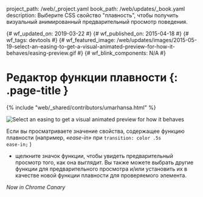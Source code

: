 project_path: /web/_project.yaml
book_path: /web/updates/_book.yaml
description: Выберите CSS свойство "плавность", чтобы получить визуальный анимированный предварительный просмотр поведения.

{# wf_updated_on: 2019-03-22 #}
{# wf_published_on: 2015-04-18 #}
{# wf_tags: devtools #}
{# wf_featured_image:
/web/updates/images/2015-05-19-select-an-easing-to-get-a-visual-animated-preview-for-how-it-behaves/easing-preview.gif
#}
{# wf_blink_components: N/A #}

# Редактор функции плавности {: .page-title }

{% include "web/_shared/contributors/umarhansa.html" %}

<img
src="/web/updates/images/2015-05-19-select-an-easing-to-get-a-visual-animated-preview-for-how-it-behaves/easing-preview.gif"
alt="Select an easing to get a visual animated preview for how it behaves">

Если вы просматриваете значение свойства, содержащее функцию плавности
(например, <em>«ease-in»</em> при <code>transition: color .5s ease-in;</code> )
- щелкните значок функции, чтобы увидеть предварительный просмотр того, как она
выглядит. Вы также можете выбрать другие функции для предварительного просмотра
и/или установить их в качестве новой функции плавности для проверяемого
элемента.

<em>Now in Chrome Canary</em>
